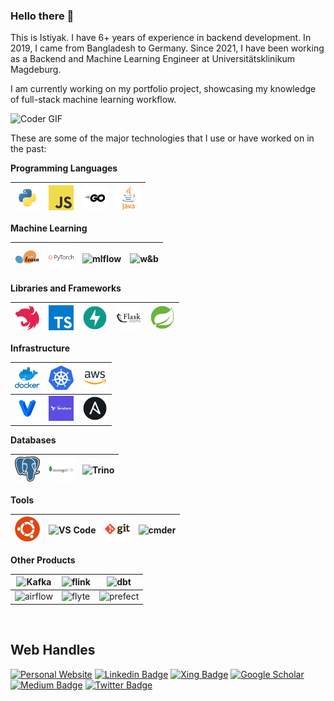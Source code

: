 ### Hello there 👋

This is Istiyak. I have 6+ years of experience in backend development. In 2019, I came from Bangladesh to Germany. Since 2021, I have been working as a Backend and Machine Learning Engineer at Universitätsklinikum Magdeburg. 

I am currently working on my portfolio project, showcasing my knowledge of full-stack machine learning workflow. 

<img alt="Coder GIF" height=250 width=350 src="https://images.squarespace-cdn.com/content/v1/5769fc401b631bab1addb2ab/1541580611624-TE64QGKRJG8SWAIUS7NS/ke17ZwdGBToddI8pDm48kPoswlzjSVMM-SxOp7CV59BZw-zPPgdn4jUwVcJE1ZvWQUxwkmyExglNqGp0IvTJZamWLI2zvYWH8K3-s_4yszcp2ryTI0HqTOaaUohrI8PI6FXy8c9PWtBlqAVlUS5izpdcIXDZqDYvprRqZ29Pw0o/coding-freak.gif" />

These are some of the major technologies that I use or have worked on in the past:

**Programming Languages**

<img title="Python" alt="Python" width="40px" src="https://raw.githubusercontent.com/github/explore/master/topics/python/python.png" />|<img alt="JS" title="JavaScript" width="40px" src="https://raw.githubusercontent.com/github/explore/master/topics/javascript/javascript.png">|<img title="Go" alt="Go" width="40px" src="https://raw.githubusercontent.com/github/explore/main/topics/go/go.png">|<img title="Java" alt="Java" width="40px" src="https://raw.githubusercontent.com/github/explore/master/topics/java/java.png">
|--|--|--|--|


**Machine Learning**

<img title="SKLearn" alt="SKLearn" width="40px" src="https://raw.githubusercontent.com/github/explore/master/topics/scikit-learn/scikit-learn.png" />|<img alt="PyTorch" title="PyTorch" width="40px" src="https://raw.githubusercontent.com/github/explore/master/topics/pytorch/pytorch.png">|<img title="mlflow" alt="mlflow" width="40px" src="https://mlflow.org/docs/latest/_static/MLflow-logo-final-black.png">|<img title="w&b" alt="w&b" width="40px" src="https://raw.githubusercontent.com/wandb/assets/main/wandb-logo-yellow-dots-black-wb.svg">
|--|--|--|--|


**Libraries and Frameworks**

<img title="NestJS" alt="nestjs" width="40px" src="https://raw.githubusercontent.com/github/explore/master/topics/nestjs/nestjs.png">|<img title="typescript" alt="typescript" width="40px" src="https://raw.githubusercontent.com/github/explore/master/topics/typescript/typescript.png">|<img alt="fastapi" title="fastapi" width="40px" src="https://raw.githubusercontent.com/github/explore/master/topics/fastapi/fastapi.png">|<img title="flask" alt="flask" width="40px" src="https://raw.githubusercontent.com/github/explore/master/topics/flask/flask.png">|<img title="spring" alt="spring" width="40px" src="https://raw.githubusercontent.com/github/explore/master/topics/spring/spring.png">
|--|--|--|--|--|


**Infrastructure**

<img title="Docker" alt="Docker" width="40px" src="https://raw.githubusercontent.com/github/explore/master/topics/docker/docker.png">|<img title="Kubernetes" alt="Kubernetes" width="40px" src="https://raw.githubusercontent.com/github/explore/main/topics/kubernetes/kubernetes.png">|<img title="AWS" alt="AWS" width="40px" src="https://raw.githubusercontent.com/github/explore/main/topics/aws/aws.png">
|--|--|--|
<img title="Vagrant" alt="Vagrant" width="40px" src="https://raw.githubusercontent.com/github/explore/master/topics/vagrant/vagrant.png">|<img title="Terraform" alt="Terraform" width="40px" src="https://raw.githubusercontent.com/github/explore/main/topics/terraform/terraform.png">|<img title="Ansible" alt="Ansible" width="40px" src="https://raw.githubusercontent.com/github/explore/main/topics/ansible/ansible.png">


**Databases**

<img title="postgresql" alt="postgresql" width="40px" src="https://raw.githubusercontent.com/github/explore/master/topics/postgresql/postgresql.png">|<img title="MongoDB" alt="MongoDB" width="40px" src="https://raw.githubusercontent.com/github/explore/master/topics/mongodb/mongodb.png">|<img title="Trino" alt="Trino" width="40px" src="https://avatars.githubusercontent.com/u/34147222?s=280&v=4"> <br>
|--|--|--|


**Tools**

<img title="Ubuntu" alt="Ubuntu" width="40px" src="https://raw.githubusercontent.com/github/explore/master/topics/ubuntu/ubuntu.png">|<img title="VS Code" alt="VS Code" width="40px" src="https://img.icons8.com/fluent/48/000000/visual-studio-code-2019.png">|<img title="git" alt="git" width="40px" src="https://raw.githubusercontent.com/github/explore/master/topics/git/git.png">|<img title="cmder" alt="cmder" width="40px" src="https://raw.githubusercontent.com/cmderdev/cmder/master/icons/icon_256.png">
|--|--|--|--|


**Other Products**

<img title="Kafka" alt="Kafka" width="60px" src="https://static-00.iconduck.com/assets.00/kafka-icon-512x234-uqez3fj8.png">|<img title="flink" alt="flink" width="60px" src="https://upload.wikimedia.org/wikipedia/commons/thumb/7/70/Apache_Flink_logo.svg/640px-Apache_Flink_logo.svg.png">|<img title="dbt" alt="dbt" width="60px" src="https://seeklogo.com/images/D/dbt-logo-E4B0ED72A2-seeklogo.com.png">
|--|--|--|
<img title="airflow" alt="airflow" width="60px" src="https://upload.wikimedia.org/wikipedia/commons/d/de/AirflowLogo.png">|<img title="flyte" alt="flyte" width="60px" src="https://miro.medium.com/v2/resize:fit:818/1*02SDxH5liMuWTa85WoeHAg.png">|<img title="prefect" alt="prefect" width="60px" src="https://cdn.worldvectorlogo.com/logos/prefect-wordmark-1.svg">

<br>

## Web Handles

[![Personal Website](https://img.shields.io/badge/Website-3b5998?style=flat-square&logo=google-chrome&logoColor=white&url=https://istiyaksiddiquee.github.io/)](https://istiyaksiddiquee.github.io/)
[![Linkedin Badge](https://img.shields.io/badge/-LinkedIn-blue?style=flat-square&logo=Linkedin&logoColor=white&link=https://www.linkedin.com/in/istiyaksiddiquee/)](https://www.linkedin.com/in/istiyaksiddiquee/)
[![Xing Badge](https://img.shields.io/badge/Xing-006567.svg?style=flat-square&logo=Xing&logoColor=white)](https://www.xing.com/profile/IstiyakH_Siddiquee/)
[![Google Scholar](https://img.shields.io/badge/GoogleScholar-grey?style=flat-square&labelColor=4285F4&logo=googlescholar&logoColor=white)](https://scholar.google.com/citations?user=q8rcR-oAAAAJ&hl=en)
[![Medium Badge](https://img.shields.io/badge/Medium-12100E?style=flat-square&logo=medium&logoColor=white)](https://medium.com/@istiyaksiddiquee)
[![Twitter Badge](https://img.shields.io/badge/Twitter-1DA1F2?style=flat-square&logo=twitter&logoColor=white)](https://www.twitter.com/istiyaksiddique)
